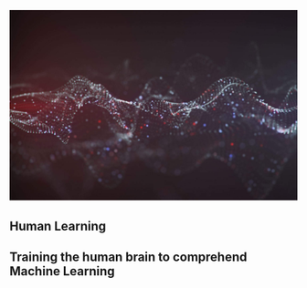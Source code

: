 ![Image of fast.ai logo](images/ai-breakthrough-artificial-neural-networks-1440x955.jpg)

## Human Learning

## Training the human brain to comprehend Machine Learning

